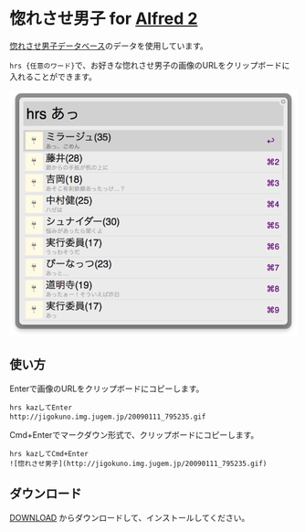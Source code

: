 惚れさせ男子 for [Alfred 2](http://www.alfredapp.com/)
========================

[惚れさせ男子データベース](https://github.com/june29/horesase-boys)のデータを使用しています。

``hrs {任意のワード}``で、お好きな惚れさせ男子の画像のURLをクリップボードに入れることができます。

![](screenshots/ss_01.png)

## 使い方

Enterで画像のURLをクリップボードにコピーします。

```
hrs kazしてEnter
http://jigokuno.img.jugem.jp/20090111_795235.gif
```

Cmd+Enterでマークダウン形式で、クリップボードにコピーします。
```
hrs kazしてCmd+Enter
![惚れさせ男子](http://jigokuno.img.jugem.jp/20090111_795235.gif)
```

## ダウンロード

[DOWNLOAD](https://github.com/geckotang/alfred-horesase-workflow/releases) からダウンロードして、インストールしてください。
